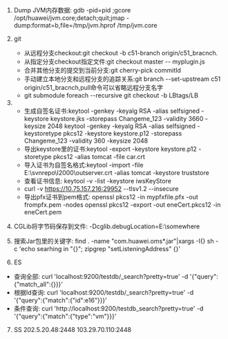 1. Dump JVM内存数据: gdb -pid=pid ;gcore /opt/huawei/jvm.core;detach;quit;jmap -dump:format=b,file=/tmp/jvm.hprof /tmp/jvm.core
2. git
    * 从远程分支checkout:git checkout -b c51-branch origin/c51_bracnch.
    * 从指定分支checkout指定文件:git checkout master -- myplugin.js
    * 合并其他分支的提交到当前分支:git cherry-pick commitId
    * 手动建立本地分支和远程分支的追踪关系:git branch --set-upstream c51 origin/c51_bracnch,pull命令可以省略远程分支名字
    * git submodule foreach --recursive git checkout -b LBtags/LB
    
3.     
    * 生成自签名证书:keytool -genkey -keyalg RSA -alias selfsigned -keystore keystore.jks -storepass Changeme_123 -validity 3660 -keysize 2048
            keytool -genkey -keyalg RSA -alias selfsigned -keystoretype pkcs12 -keystore keystore.p12 -storepass Changeme_123 -validity 360 -keysize 2048
    * 导出keystore里的证书:keytool -export -keystore keystore.p12 -storetype pkcs12 -alias tomcat -file car.crt
    * 导入证书为自签名格式:keytool -import -file E:\svnrepo\I2000\outserver.crt -alias tomcat -keystore truststore
    * 查看证书信息: keytool -v -list -keystore iwsKeyStore
    * curl -v https://10.75.157.216:29952 --tlsv1.2 --insecure
    * 导出pfx证书到pem格式: openssl pkcs12 -in mypfxfile.pfx -out frompfx.pem -nodes
                           openssl pkcs12 -export -out eneCert.pkcs12 -in eneCert.pem
                           
4. CGLib将字节码保存到文件: -Dcglib.debugLocation=E:\somewhere
5. 搜索Jar包里的关键字: find . -name "com.huawei.oms*.jar"|xargs -I{} sh -c 'echo searhing in "{}"; zipgrep "setListeningAddress" {}'
6. ES
* 查询全部: curl 'localhost:9200/testdb/_search?pretty=true' -d '{"query":{"match_all":{}}}'
* 根据Id查询: curl 'localhost:9200/testdb/_search?pretty=true' -d '{"query":{"match":{"id":e16"}}}'
* 条件查询: curl 'http://localhost:9200/testdb_search?pretty=true' -d '{"query":{"match":{"type":"vm"}}}'
7. SS
202.5.20.48:2448
103.29.70.110:2448
